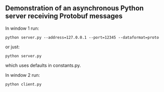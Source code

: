 ## Demonstration of an asynchronous Python server receiving Protobuf messages

In window 1 run:
    
    python server.py --address=127.0.0.1 --port=12345 --dataformat=proto

or just:

    python server.py

which uses defaults in constants.py.

In window 2 run:

    python client.py

